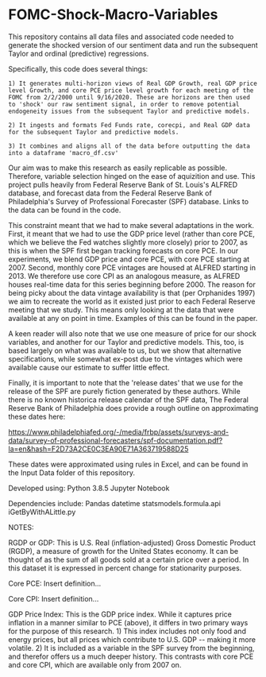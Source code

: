 # FOMC-Shock-Macro-Variables

This repository contains all data files and associated code needed to generate the shocked version of our sentiment data and run the subsequent Taylor and ordinal (predictive) regressions.

Specifically, this code does several things:
	
	1) It generates multi-horizon views of Real GDP Growth, real GDP price level Growth, and core PCE price level growth for each meeting of the FOMC from 2/2/2000 until 9/16/2020. These are horizons are then used to 'shock' our raw sentiment signal, in order to remove potential endogeneity issues from the subsequent Taylor and predictive models.
	
	2) It ingests and formats Fed Funds rate, corecpi, and Real GDP data for the subsequent Taylor and predictive models.
	
	3) It combines and aligns all of the data before outputting the data into a dataframe 'macro_df.csv'

Our aim was to make this research as easily replicable as possible. Therefore, variable selection hinged on the ease of aquizition and use. This project pulls heavily from Federal Reserve Bank of St. Louis's ALFRED database, and forecast data from the Federal Reserve Bank of Philadelphia's Survey of Professional Forecaster (SPF) database. Links to the data can be found in the code.

This constraint meant that we had to make several adaptations in the work. First, it meant that we had to use the GDP price level (rather than core PCE, which we believe the Fed watches slightly more closely) prior to 2007, as this is when the SPF first began tracking forecasts on core PCE. In our experiments, we blend GDP price and core PCE, with core PCE starting at 2007. Second, monthly core PCE vintages are housed at ALFRED starting in 2013. We therefore use core CPI as an analogous measure, as ALFRED houses real-time data for this series beginning before 2000. The reason for being picky about the data vintage availability is that (per Orphanides 1997) we aim to recreate the world as it existed just prior to each Federal Reserve meeting that we study. This means only looking at the data that were available at any on point in time. Examples of this can be found in the paper.

A keen reader will also note that we use one measure of price for our shock variables, and another for our Taylor and predictive models. This, too, is based largely on what was available to us, but we show that alternative specifications, while somewhat ex-post due to the vintages which were available cause our estimate to suffer little effect.

Finally, it is important to note that the 'release dates' that we use for the release of the SPF are purely fiction generated by these authors. While there is no known historica release calendar of the SPF data, The Federal Reserve Bank of Philadelphia does provide a rough outline on approximating these dates here:

https://www.philadelphiafed.org/-/media/frbp/assets/surveys-and-data/survey-of-professional-forecasters/spf-documentation.pdf?la=en&hash=F2D73A2CE0C3EA90E71A363719588D25

These dates were approximated using rules in Excel, and can be found in the Input Data folder of this repository.

Developed using: 
Python 3.8.5
Jupyter Notebook

Dependencies include:
Pandas
datetime
statsmodels.formula.api
iGetByWithALittle.py


NOTES:

RGDP or GDP: This is U.S. Real (inflation-adjusted) Gross Domestic Product (RGDP), a measure of growth for the United States economy. It can be thought of as the sum of all goods sold at a certain price over a period. In this dataset it is expressed in percent change for stationarity purposes.

Core PCE: Insert definition...

Core CPI: Insert definition...

GDP Price Index: This is the GDP price index. While it captures price inflation in a manner similar to PCE (above), it differs in two primary ways for the purpose of this research. 1) This index includes not only food and energy prices, but all prices which contribute to U.S. GDP -- making it more volatile. 2) It is included as a variable in the SPF survey from the beginning, and therefor offers us a much deeper history. This contrasts with core PCE and core CPI, which are available only from 2007 on.
